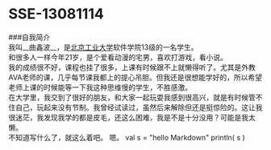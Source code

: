 # SSE-13081114
###自我简介  
  我叫__曲鑫波__，是[北京工业大学](http://www.bjut.edu.cn/)软件学院13级的一名学生。  
  和很多人一样今年21岁，是个爱看动漫的宅男，喜欢打游戏，看小说。  
  我的成绩很不好，课程也挂了很多，上课有时候跟不上就懒得听了。尤其是外教AVA老师的课，几乎每节课我都上的提心吊胆。但我还是很想能学好的，所以希望老师上课的时候能等一下我这种思维慢的学生，不胜感激。  
  在大学里，我交到了很好的朋友，和大家一起玩耍我感到很高兴，就是有时候管不住自己，玩起来没有节制。我曾经试读过，虽然后来解除但还是挺惊险的。这让我很迷茫，我发现我学的都是皮毛，还这么困难，我是不是十分没用？可能是我太懒。  
  不知道写什么了，就这么着吧。  嗯。
    val s = "hello Markdown" 
    println( s )
